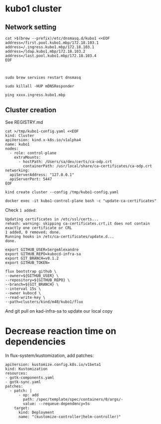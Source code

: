 
# kubo1 cluster

## Network setting

```
cat >$(brew --prefix)/etc/dnsmasq.d/kubo1 <<EOF
address=/first.pool.kubo1.mbp/172.18.103.1 
address=/.ingress.kubo1.mbp/172.18.103.1 
address=/ldap.kubo1.mbp/172.18.103.2 
address=/last.pool.kubo1.mbp/172.18.103.4 
EOF



sudo brew services restart dnsmasq

sudo killall -HUP mDNSResponder

ping xxxx.ingress.kubo1.mbp
```


## Cluster creation

See REGISTRY.md


```
cat >/tmp/kubo1-config.yaml <<EOF
kind: Cluster
apiVersion: kind.x-k8s.io/v1alpha4
name: kubo1
nodes:
  - role: control-plane
    extraMounts:
      - hostPath: /Users/sa/dev/certs/ca-odp.crt
        containerPath: /usr/local/share/ca-certificates/ca-odp.crt
networking:
  apiServerAddress: "127.0.0.1"
  apiServerPort: 5447
EOF
```

```
kind create cluster --config /tmp/kubo1-config.yaml
```


```
docker exec -it kubo1-control-plane bash -c "update-ca-certificates"
```

Check `1 added`:

```
Updating certificates in /etc/ssl/certs...
rehash: warning: skipping ca-certificates.crt,it does not contain exactly one certificate or CRL
1 added, 0 removed; done.
Running hooks in /etc/ca-certificates/update.d...
done.
```

```
export GITHUB_USER=SergeAlexandre
export GITHUB_REPO=kubocd-infra-sa
export GIT_BRANCH=v0.1.2
export GITHUB_TOKEN=

flux bootstrap github \
--owner=${GITHUB_USER} \
--repository=${GITHUB_REPO} \
--branch=${GIT_BRANCH} \
--interval 15s \
--owner kubocd \
--read-write-key \
--path=clusters/kind/m48/kubo1/flux

```

And git pull on kad-infra-sa to update our local copy

# Decrease reaction time on dependencies

In flux-system/kustomization, add patches:

```
apiVersion: kustomize.config.k8s.io/v1beta1
kind: Kustomization
resources:
- gotk-components.yaml
- gotk-sync.yaml
patches:
  - patch: |
      - op: add
        path: /spec/template/spec/containers/0/args/-
        value: --requeue-dependency=5s
    target:
      kind: Deployment
      name: "(kustomize-controller|helm-controller)"
```
